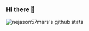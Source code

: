### Hi there 👋

<!--
**nejason57mars/nejason57mars** is a ✨ _special_ ✨ repository because its `README.md` (this file) appears on your GitHub profile.

Here are some ideas to get you started:

- 🔭 I’m currently working on ...
- 🌱 I’m currently learning ...
- 👯 I’m looking to collaborate on ...
- 🤔 I’m looking for help with ...
- 💬 Ask me about ...
- 📫 How to reach me: ...
- 😄 Pronouns: ...
- ⚡ Fun fact: ...
-->

![nejason57mars's github stats](https://github-readme-stats.vercel.app/api?username=nejason57mars&count_private=true&show_icons=true&theme=github_dark)
